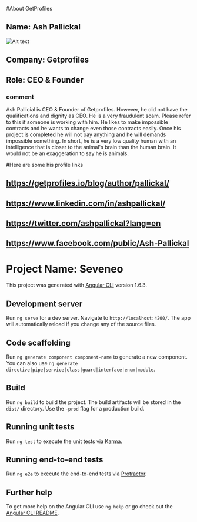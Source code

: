 #About GetProfiles

## Name: Ash Pallickal
![Alt text](https://github.com/chini9564/seveneo/ "Optional title")

## Company: Getprofiles

## Role: CEO & Founder

### comment
Ash Pallicial is CEO & Founder of Getprofiles.
However, he did not have the qualifications and dignity as CEO.
He is a very fraudulent scam.
Please refer to this if someone is working with him.
He likes to make impossible contracts and he wants to change even those contracts easily.
Once his project is completed he will not pay anything and he will demands impossible something.
In short, he is a very low quality human with an intelligence that is closer to the animal's brain than the human brain.
It would not be an exaggeration to say he is animals.


#Here are some his profile links
## https://getprofiles.io/blog/author/pallickal/
## https://www.linkedin.com/in/ashpallickal/
## https://twitter.com/ashpallickal?lang=en
## https://www.facebook.com/public/Ash-Pallickal


# Project Name: Seveneo

This project was generated with [Angular CLI](https://github.com/angular/angular-cli) version 1.6.3.

## Development server

Run `ng serve` for a dev server. Navigate to `http://localhost:4200/`. The app will automatically reload if you change any of the source files.

## Code scaffolding

Run `ng generate component component-name` to generate a new component. You can also use `ng generate directive|pipe|service|class|guard|interface|enum|module`.

## Build

Run `ng build` to build the project. The build artifacts will be stored in the `dist/` directory. Use the `-prod` flag for a production build.

## Running unit tests

Run `ng test` to execute the unit tests via [Karma](https://karma-runner.github.io).

## Running end-to-end tests

Run `ng e2e` to execute the end-to-end tests via [Protractor](http://www.protractortest.org/).

## Further help

To get more help on the Angular CLI use `ng help` or go check out the [Angular CLI README](https://github.com/angular/angular-cli/blob/master/README.md).
